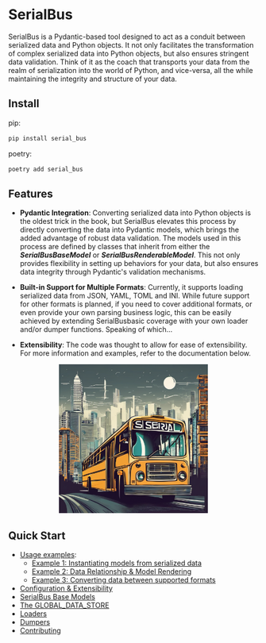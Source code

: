 # SerialBus

SerialBus is a Pydantic-based tool designed to act as a conduit between serialized data and Python objects. It 
not only facilitates the transformation of complex serialized data into Python objects, but also ensures stringent
data validation. Think of it as the coach that transports your data from the realm of serialization into the world
of Python, and vice-versa, all the while maintaining the integrity and structure of your data.

## Install

pip:

```bash
pip install serial_bus
```

poetry:

```bash
poetry add serial_bus
```

## Features

- **Pydantic Integration**: Converting serialized data into Python objects is the oldest trick in the book, but 
  SerialBus elevates this process by directly converting the data into Pydantic models, which brings 
  the added advantage of robust data validation. The models used in this process are defined by classes that inherit 
  from either the ***SerialBusBaseModel*** or ***SerialBusRenderableModel***. This not only provides 
  flexibility in setting up behaviors for your data, but also ensures data integrity through Pydantic's validation 
  mechanisms.


- **Built-in Support for Multiple Formats**: Currently, it supports loading serialized data from JSON, YAML, TOML 
  and INI. While future support for other formats is planned, if you need to cover additional formats, or even 
  provide your own parsing business logic, this can be easily achieved by extending SerialBusbasic 
  coverage with your own loader and/or dumper functions. Speaking of which...


- **Extensibility**: The code was thought to allow for ease of extensibility. For more information and examples, refer
to the documentation below.


<p align="center">
  <img src="/docs/images/serial_bus.png" alt="SerialBus" width="300"/>
</p>


## Quick Start
  - [Usage examples](/docs/getting_started.md#usage):
    - [Example 1: Instantiating models from serialized data](/docs/getting_started.md#example-1-instantiating-models-from-serialized-data)
    - [Example 2: Data Relationship & Model Rendering](/docs/getting_started.md#example-2-data-relationship--model-rendering)
    - [Example 3: Converting data between supported formats](/docs/getting_started.md#example-3-converting-data-between-supported-formats)
  - [Configuration & Extensibility](docs/configuration-and-extensibility.md)
- [SerialBus Base Models](/docs/base_models.md)
- [The GLOBAL_DATA_STORE](/docs/the_global_data_store.md)
- [Loaders](/docs/loaders.md)
- [Dumpers](/docs/dumpers.md)
- [Contributing](/docs/contributing.md)
